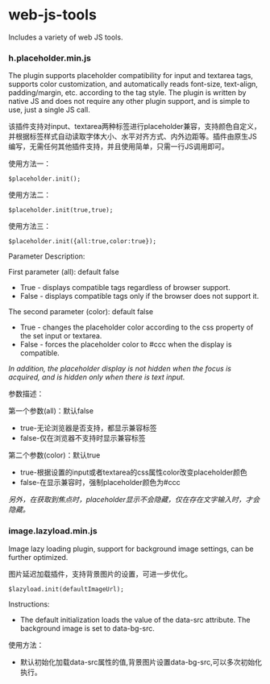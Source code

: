 # web-js-tools
Includes a variety of web JS tools.

### h.placeholder.min.js

The plugin supports placeholder compatibility for input and textarea tags, supports color customization, and automatically reads font-size, text-align, padding/margin, etc. according to the tag style. The plugin is written by native JS and does not require any other plugin support, and is simple to use, just a single JS call.

该插件支持对input、textarea两种标签进行placeholder兼容，支持颜色自定义，并根据标签样式自动读取字体大小、水平对齐方式、内外边距等。插件由原生JS编写，无需任何其他插件支持，并且使用简单，只需一行JS调用即可。

使用方法一：

```
$placeholder.init();
```

使用方法二：

```
$placeholder.init(true,true);
```

使用方法三：

```
$placeholder.init({all:true,color:true});
```
Parameter Description:

First parameter (all): default false

- True - displays compatible tags regardless of browser support.
- False - displays compatible tags only if the browser does not support it.

The second parameter (color): default false

- True - changes the placeholder color according to the css property of the set input or textarea.
- False - forces the placeholder color to #ccc when the display is compatible.

*In addition, the placeholder display is not hidden when the focus is acquired, and is hidden only when there is text input.*

参数描述：

第一个参数(all)：默认false

 - true-无论浏览器是否支持，都显示兼容标签
 - false-仅在浏览器不支持时显示兼容标签

第二个参数(color)：默认true

- true-根据设置的input或者textarea的css属性color改变placeholder颜色
- false-在显示兼容时，强制placeholder颜色为#ccc

*另外，在获取到焦点时，placeholder显示不会隐藏，仅在存在文字输入时，才会隐藏。*

### image.lazyload.min.js

Image lazy loading plugin, support for background image settings, can be further optimized.

图片延迟加载插件，支持背景图片的设置，可进一步优化。

```
$lazyload.init(defaultImageUrl);
```

Instructions:

- The default initialization loads the value of the data-src attribute. The background image is set to data-bg-src.

使用方法：

- 默认初始化加载data-src属性的值,背景图片设置data-bg-src,可以多次初始化执行。
